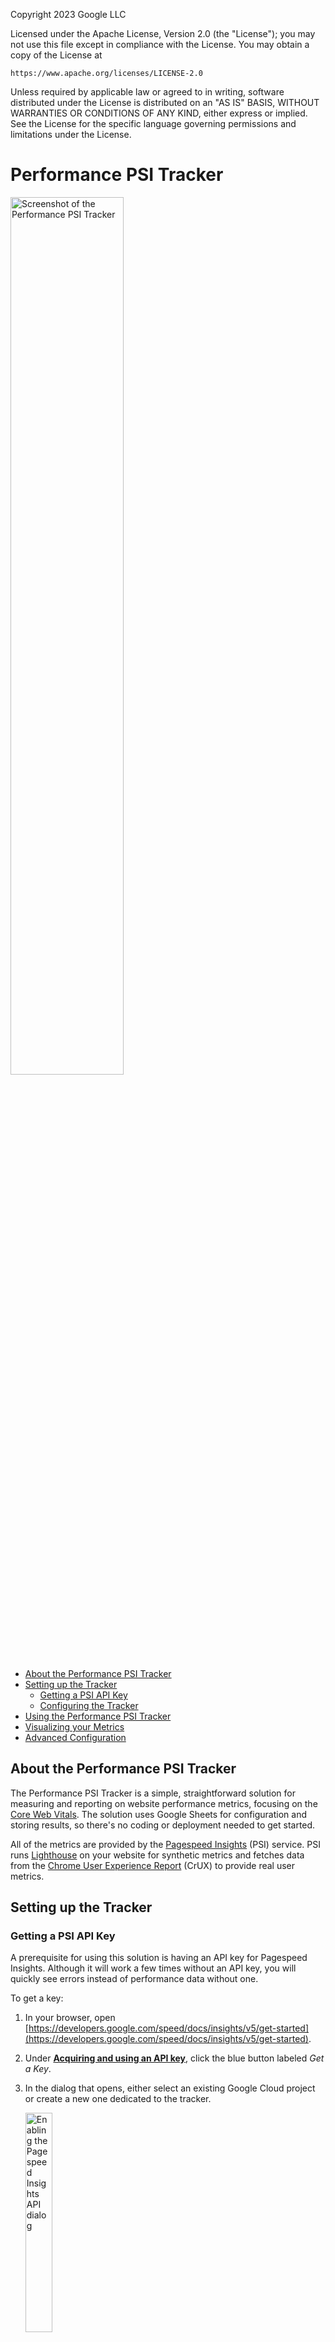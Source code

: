 Copyright 2023 Google LLC

Licensed under the Apache License, Version 2.0 (the "License");
you may not use this file except in compliance with the License.
You may obtain a copy of the License at

    https://www.apache.org/licenses/LICENSE-2.0

Unless required by applicable law or agreed to in writing, software
distributed under the License is distributed on an "AS IS" BASIS,
WITHOUT WARRANTIES OR CONDITIONS OF ANY KIND, either express or implied.
See the License for the specific language governing permissions and
limitations under the License.

# Performance PSI Tracker

<img src="./imgs/psi_tracker_screenshot.webp" alt="Screenshot of the Performance PSI Tracker" width="60%" >

* [About the Performance PSI Tracker](#about-the-performance-psi-tracker)
* [Setting up the Tracker](#setting-up-the-tracker)
    - [Getting a PSI API Key](#getting-a-psi-api-key)
    - [Configuring the Tracker](#configuring-the-tracker)
* [Using the Performance PSI Tracker](#using-the-performance-psi-tracker)
* [Visualizing your Metrics](#visualizing-your-metrics)
* [Advanced Configuration](#advanced-configuration)

## About the Performance PSI Tracker

The Performance PSI Tracker is a simple, straightforward solution for measuring
and reporting on website performance metrics, focusing on the
[Core Web Vitals](https://web.dev/vitals). The solution uses Google Sheets for
configuration and storing results, so there's no coding or deployment needed to
get started.

All of the metrics are provided by the
[Pagespeed Insights](https://developers.google.com/speed/docs/insights/v5/about)
(PSI) service. PSI runs
[Lighthouse](https://developer.chrome.com/docs/lighthouse/overview/)
on your website for synthetic metrics and fetches data from the
[Chrome User Experience Report](https://developer.chrome.com/docs/crux/) (CrUX)
to provide real user metrics.

## Setting up the Tracker

### Getting a PSI API Key

A prerequisite for using this solution is having an API key for Pagespeed
Insights. Although it will work a few times without an API key, you will quickly
see errors instead of performance data without one.

To get a key:

1. In your browser, open
[https://developers.google.com/speed/docs/insights/v5/get-started](https://developers.google.com/speed/docs/insights/v5/get-started).
1. Under **[Acquiring and using an API key](https://developers.google.com/speed/docs/insights/v5/get-started#APIKey)**,
   click the blue button labeled _Get a Key_.
1. In the dialog that opens, either select an existing Google Cloud project or
   create a new one dedicated to the tracker.

   <img src="./imgs/api_key_step_1.webp" alt="Enabling the Pagespeed Insights API dialog" width="30%">

1. Agree to the Terms and Conditions, and then click **NEXT** to create the API
   key.
1. Once the key is created, click the **SHOW KEY** button to reveal your API
   key.

   <img src="./imgs/api_key_step_2.webp" alt="You're all set dialog after generating a PSI API key" width="30%">

1. Use the copy icon to copy your API key to the clip board. You can also find
   the key in the [_APIs & Services_ section](https://console.cloud.google.com/apis/credentials)
   of the Google Cloud Console for the project you chose.

> [!IMPORTANT]
> The API key you created can be used for _any_ Google API. It is suggested
> that you restrict the key to specific APIs (namely, Pagespeed Insights)
> for better security.

### Configuring the Tracker

The first step to configure the tracker is making a copy of the sheet, which you
can find here &#129046;
[https://docs.google.com/spreadsheets/d/1gxkMI1eXT77berQKyFLxXnCaLC_wXDhJJOuF95J3vSE/edit?usp=sharing&resourcekey=0-k3uEeaIHcqFKBPZ2CK81CA](https://docs.google.com/spreadsheets/d/1gxkMI1eXT77berQKyFLxXnCaLC_wXDhJJOuF95J3vSE/edit?usp=sharing&resourcekey=0-k3uEeaIHcqFKBPZ2CK81CA)

To make a copy, select the **Make a copy** item from the _File_ menu. The
related App Script file, that the copy dialog warns about, is necessary for the
solution to work.

The steps to configure the tracker are outlined on the _Config_ tab of the
Sheet. More detailed instructions follow:

1. Paste the API key you created before starting into cell B6, below the label
   _API Key for PSI+CrUX (necessary for CrUX and for automated PSI)_.

   <img src="./imgs/config_step_1.webp" alt="Screenshot of the cell in the tracker for the PSI API key with a red arrow pointing at it." width="25%">

1. In the cells on the right of the sheet, enter the details of the websites
   you want to track. The columns have the following uses:
   * **Label** - a free-text label to help tell URLs apart. It can also be used
     in reports as a filter.
   * **URL** - the actual URL to track. Be sure to include the `https` or
     `http` at the start.
   * **Device** - the device type to use with Lighthouse and when querying
     CrUX. The options are "Mobile", "Desktop", or "Mobile and Desktop". Using
     any other values will result in the URL not being sent to PSI and the
     status never changing from 🔃.
   * **URL/Origin** - whether to query CrUX for data for the specific URL or
     for the entire origin. The options are "URL" or "Origin". Any other values
     will result in no CrUX data being saved for the URL.
   * **Active** - a checkbox to signal whether the URL should be included in the
     tracking. When adding a new row, be sure to use a checkbox here to ensure
     the value is correctly recognized.
   * **Status** - shows which state the tracker is in with regards to the URL
     in that row. This is updated by the tracker, and doesn't need to be set
     manually.
1. Click the **Authorize script** button. If a pop-up is shown, review the
   permissions being requested and then authorize the app to run on your behalf.
1. Click the **Call PSI API** button to test your configuration. This should
   result in a number of toasts being shown at the bottom right of the sheet,
   with the final toast saying to check the results sheet.

   <img src="./imgs/psi_tracker_toast.webp" alt="Google Sheets notification toast saying 'Received Data. Parsing information - Check the Results sheet'." width="25%">

1. If the Results sheet is properly populated after clicking the **Call PSI
   API** button, click the **Set PSI daily trigger** button to start daily
   measurement.

   <img src="./imgs/psi_tracker_results.webp" alt="Screenshot of the Performance PSI Tracker Results tab with metrics for multiple days." width="50%">

Following these steps should result in the Results tab being updated daily with
new performance metrics. The rest of the settings on the sheet are for advanced
users and detailed below.

## Using the Performance PSI Tracker

Once everything is set up, the Results tab is populated daily providing a steady
stream of performance data.

The CrUX-related columns in the Results are automatically color coded for you
based on the [official thresholds from web.dev](https://web.dev/vitals/).
<span style="background: #b7e1cd">Green</span> is good;
<span style="background: #fff2cc">Yellow</span> is Needs Improvement;
<span style="background: #f4cccc">Red</span> is Poor.

To review the progress of a single page, you can add a data filter to the first
row of the Results tab. Depending on how you have labeled your pages in the
Config, you can either use the URL column or the Label column as the filter. If
you wish to review multiple pages, the page labels are often a better
choice. Please refer to the [Google Sheets documentation on
filtering](https://support.google.com/docs/answer/3540681) for more
information. Using just the color coding, you should be able to see if your
pages are regressing in a significant way.

If you are planning on using the Lighthouse metrics for tracking, we suggest
adding your own conditional formatting to the relevant columns to make it easier
to see how your site is performing. Please see the [Google Sheets documentation
on conditional
formatting](https://support.google.com/docs/answer/78413?hl=en&co=GENIE.Platform%3DDesktop&oco=0)
for more information.

> [!WARNING] 
> There are two buttons at the bottom of the Config worksheet that
> can be destructive to any changes you've made to the Tracker.
>
> **Reset** will replace all of the URLs entered in the Config worksheet with a
> standard set of URLs from web.dev.
>
> **Delete** will delete all of the data in the Results worksheet.

## Visualizing Your Metrics

### Visualizing with Google Sheets

Adding charts directly to the PSI Performance Tracker is an easy option for
getting started with visualization.

Some things to note when creating charts in the Tracker:

* Do not add charts to the config or results tab directly. This can cause the
  tool to stop working until they are removed.
* You cannot plot multiple sites separately using the raw results.
* Copying parts of the results is useful for one-off charts to identify
  historical trends, but not useful for ongoing tracking.

To prepare your data for visualization, the simplest option is to create a pivot
table. If done correctly, it will update automatically every day the
measurements are made. We suggest pulling all of the results into the pivot
table to avoid having multiple versions that may become out of date.

To create the pivot table:

1. From the _Insert_ menu, select _Pivot table_.
1. In the **Data Range** field, enter `Results!A:AI`.
1. Ensure **New Sheet** is selected under _Insert to_.
1. Click **Create**.

   <img src="./imgs/create_pivot_table.webp" alt="The Create Pivot Table dialog in Google Sheets showing the range to use for creating charts." width="30%">

1. Add the _Date_ field to the Rows section of the Pivot table editor.
1. Add the _Label_ field to the Columns section of the Pivot table editor.
1. Add the metric columns you want to chart to the Values section of the Pivot
   table editor.

   <img src="./imgs/pivot_config.webp" alt="The Google Sheets Pivot table editor with Date as Rows, Label as Columns, and CrUX LCP as Values." width="30%">

To create a chart, with a cell of the pivot table selected, select the _Insert >
Chart_ menu item. This will insert a chart with all of the data from the pivot
table. You can then use the Chart editor to edit the chart format and select
only the data you want to visualize.

### Visualizing with Looker Studio

Looker Studio offers a more feature-full method to visualize you data. The
easiest way to get started with Looker Studio is to make a copy of the template
dashboard and then personalize it for your brand and focus metrics. To connect
your data to the template:

1. Open the [Performance PSI Tracker Template
   dashboard](https://lookerstudio.google.com/u/0/reporting/fbc4c1df-3766-417a-8ed3-1a10186e08fa/page/jQ9DD/preview)
1. Click the **Use my own data** button, located at the top-right of the
   template.
1. In the pop-up dialog, select your copy of the PSI Performance Tracker
   spreadsheet.
1. Select the _Results_ Worksheet from the _Worksheet_ list, ensuring the _Use
   first row as headers_ and _Include hidden and filtered fields_ options are
   selected.
1. Click the **Add** button at the bottom-right of the page.

   <img src="./imgs/add_sheet_to_looker.webp" alt="The Looker Studio 'Add data to report' dialog with the PSI Tracker Sample spreadsheet and the Results worksheet selected" width="45%">
   
1. If prompted, confirm you want to add the data to the report by clicking the
   **ADD TO REPORT** button. This may not be shown for users who have selected
   not to see it in the past.

You should see results immediately in the dashboard, however, a week's worth of
data is necessary before any trends are likely to be visible. In general, we've
found that a month's worth of data is the minimum useful amount to be really
useful.

#### Adding Business Data to the Dashboard

If available, the dashboard should include charts that highlight the
relationship between site performance and business metrics. How you add this
data will depend on how you measure business metrics. 

The easiest method is to import the data into a new worksheet in the Performance
PSI Tracker spreadsheet, for example with the [GA Spreadsheet
Add-in](https://ga-dev-tools.google/spreadsheet-add-on/), and then use
[VLOOKUP](https://support.google.com/docs/answer/3093318) or the
[QUERY](https://support.google.com/docs/answer/3093343) function to join the
performance and business data in sheets. You can then add the worksheet with the
joined data to the dashboard as a data source (see the
[documentation](https://support.google.com/looker-studio/answer/6300774) for
more information). 

Another option is to add the business data as a separate data source to the
dashboard and then use a data blend in Looker Studio. Doing this correctly can
require more advanced Looker Studio knowledge. Please see the [documentation on
blends](https://support.google.com/looker-studio/answer/9061420) for more info.

## Advanced Configuration

### Limiting API Calls to Avoid Quota Errors

The Pagespeed Insights (PSI) API has a default quota of 25k queries per day and 240 queries per minute. For most project this is more than enough. However, for PSI Tracker projects with many URLs, or when the API key is shared among a number of trackers, you may receive over quota errors instead of results. Large numbers of URLs being tracked can also lead to the App Script engine timing out. To avoid these issues, the Config worksheet has three fields you can use to limit how you use the PSI API.

* **Number of URLs per batch** allows you to limit the number of API calls made at one time to avoid going over the queries per minute quota.
* **Avoid maxiumum execution time, run batches on triggers** sets a timer between test batches to ensure the App Script engine does not run to the maxium time for a single job.
* **If TRUE, time in minute between batches** the time between batches being started, if the above parameter is set to true.

### Adding Custom Results Fields

The Fields worksheet is used to configure the columns present in the Results worksheet. There are three columns with the following meanings:

* **Method** Is used to specify which method, or API, is being used to fetch the data. The acceptable values are:
  + _PSI API_ - used with data from the [Pagespeed Insights API](https://developers.google.com/speed/docs/insights/v5/get-started)
  + _CrUX History_ - used with data from the [CrUX History API](https://developer.chrome.com/docs/crux/history-api/)
  + _CrUX_ - used with data from the [CrUX API](https://developer.chrome.com/docs/crux/api/)

> [!IMPORTANT]
> The Method names are case-sensitive. Be sure to enter them correctly.

* **Field** Corresponds to a column header (row A) in the Results
  worksheet. This is where the data will be recorded.
* **Data** This is an App Script expression that will be evaluated, whose return
  value is written to the specified field. The variable `content` is provided
  and contains the parsed JSON object returned by the API specified in the
  Method field. Please see the standard expressions for examples of how to write
  appropriate custom expressions.
